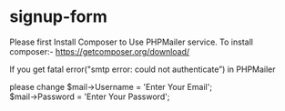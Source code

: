 # signup-form
Please first Install Composer to Use PHPMailer service.
To install composer:- https://getcomposer.org/download/

If you get fatal error("smtp error: could not authenticate”) in PHPMailer

please  change 
$mail->Username = 'Enter Your Email';                 
$mail->Password = 'Enter Your Password'; 
